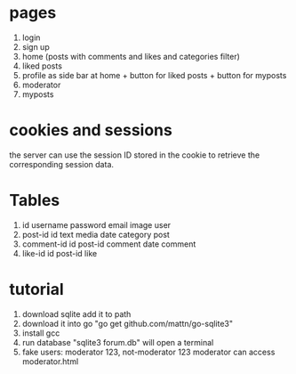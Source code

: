# pages
1. login
2. sign up 
3. home (posts with comments and likes and categories filter)
4. liked posts
5. profile as side bar at home + button for liked posts + button for myposts 
6. moderator 
7. myposts

# cookies and sessions 
the server can use the session ID stored in the cookie to retrieve the corresponding session data.

# Tables 
1. id username password email image    user
2. post-id id text media date category        post
3. comment-id id post-id comment date       comment
4. like-id id post-id                    like 

# tutorial 
1. download sqlite add it to path 
2. download it into go "go get github.com/mattn/go-sqlite3"
3. install gcc 
4. run database "sqlite3 forum.db" will open a terminal 
5. fake users: moderator 123, not-moderator 123
moderator can access moderator.html